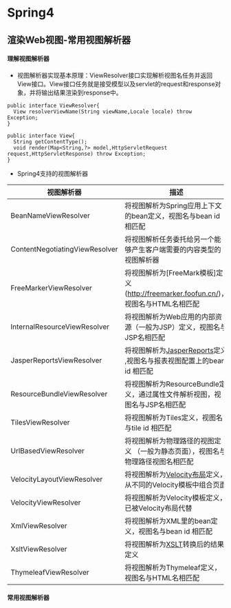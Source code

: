 # Spring4

## 渲染Web视图-常用视图解析器

#### 理解视图解析器
* 视图解析器实现基本原理：ViewResolver接口实现解析视图名任务并返回View接口。View接口任务就是接受模型以及servlet的request和response对象，并将输出结果渲染到response中。
```
public interface ViewResolver{
  View resolverViewName(String viewName,Locale locale) throw Exception;
}
```
```
public interface View{
  String getContentType();
  void render(Map<String,?> model,HttpServletRequest request,HttpServletResponse) throw Exception;
}
```
* Spring4支持的视图解析器

| 视图解析器 | 描述 |
| -------- | ----- |
| BeanNameViewResolver | 将视图解析为Spring应用上下文的bean定义，视图名与bean id 相匹配 |
| ContentNegotiatingViewResolver | 将视图解析任务委托给另一个能够产生客户端需要的内容类型的视图解析器 |
| FreeMarkerViewResolver | 将视图解析为[FreeMark模板]定义(http://freemarker.foofun.cn/)，视图名与HTML名相匹配 |
| InternalResourceViewResolver | 将视图解析为Web应用的内部资源（一般为JSP）定义，视图名与JSP名相匹配 |
| JasperReportsViewResolver | 将视图解析为[JasperReports](https://www.yiibai.com/jasper_reports/)定义 ,视图名与报表视图配置上的bean id 相匹配|
| ResourceBundleViewResolver | 将视图解析为ResourceBundle定义，通过属性文件解析视图，视图名与JSP名相匹配 |
| TilesViewResolver | 将视图解析为Tiles定义，视图名与tile id 相匹配 |
| UrlBasedViewResolver | 将视图解析为物理路径的视图定义 （一般为静态页面），视图名与物理路径视图名相匹配 |
| VelocityLayoutViewResolver | 将视图解析为[Velocity布局](https://www.oschina.net/question/12_4580)定义，从不同的Velocity模板中组合页面 |
| VelocityViewResolver | 将视图解析为Velocity模板定义，已被Velocity布局代替 |
| XmlViewResolver | 将视图解析为XML里的bean定义，视图名与bean id 相匹配 |
| XsltViewResolver | 将视图解析为[XSLT](http://www.codejava.net/frameworks/spring/spring-mvc-xstlview-and-xsltviewresolver-example)转换后的结果定义 |
| ThymeleafViewResolver | 将视图解析为Thymeleaf定义，视图名与HTML名相匹配 |

#### 常用视图解析器
